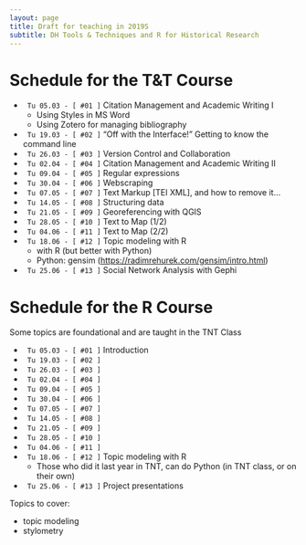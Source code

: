 ```yaml
---
layout: page
title: Draft for teaching in 2019S
subtitle: DH Tools & Techniques and R for Historical Research
---
```


# Schedule for the T&T Course

- ` Tu 05.03 - [ #01 ]` Citation Management and Academic Writing I
	- Using Styles in MS Word
	- Using Zotero for managing bibliography
- ` Tu 19.03 - [ #02 ]` “Off with the Interface!” Getting to know the command line
- ` Tu 26.03 - [ #03 ]` Version Control and Collaboration
- ` Tu 02.04 - [ #04 ]` Citation Management and Academic Writing II
- ` Tu 09.04 - [ #05 ]` Regular expressions
- ` Tu 30.04 - [ #06 ]` Webscraping
- ` Tu 07.05 - [ #07 ]` Text Markup [TEI XML], and how to remove it…
- ` Tu 14.05 - [ #08 ]` Structuring data
- ` Tu 21.05 - [ #09 ]` Georeferencing with QGIS
- ` Tu 28.05 - [ #10 ]` Text to Map (1/2)
- ` Tu 04.06 - [ #11 ]` Text to Map (2/2)
- ` Tu 18.06 - [ #12 ]` Topic modeling with R
	- with R (but better with Python)
	- Python: gensim (<https://radimrehurek.com/gensim/intro.html>)
- ` Tu 25.06 - [ #13 ]` Social Network Analysis with Gephi


# Schedule for the R Course

Some topics are foundational and are taught in the TNT Class

- ` Tu 05.03 - [ #01 ]` Introduction
- ` Tu 19.03 - [ #02 ]` 
- ` Tu 26.03 - [ #03 ]` 
- ` Tu 02.04 - [ #04 ]` 
- ` Tu 09.04 - [ #05 ]` 
- ` Tu 30.04 - [ #06 ]` 
- ` Tu 07.05 - [ #07 ]` 
- ` Tu 14.05 - [ #08 ]` 
- ` Tu 21.05 - [ #09 ]` 
- ` Tu 28.05 - [ #10 ]` 
- ` Tu 04.06 - [ #11 ]` 
- ` Tu 18.06 - [ #12 ]` Topic modeling with R
	- Those who did it last year in TNT, can do Python (in TNT class, or on their own)
- ` Tu 25.06 - [ #13 ]` Project presentations

Topics to cover:

- topic modeling
- stylometry
